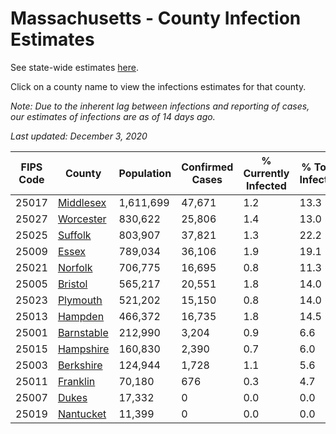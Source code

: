# Massachusetts - County Infection Estimates

See state-wide estimates [here](/infections/us-ma).

Click on a county name to view the infections estimates for that county.

*Note: Due to the inherent lag between infections and reporting of cases, our estimates of infections are as of 14 days ago.*

*Last updated: December 3, 2020*

|   FIPS Code |                   County |   Population |   Confirmed Cases |   % Currently Infected |   % Total Infected |
|-------------|--------------------------|--------------|-------------------|------------------------|--------------------|
|       25017 |   [Middlesex](middlesex) |    1,611,699 |            47,671 |                    1.2 |               13.3 |
|       25027 |   [Worcester](worcester) |      830,622 |            25,806 |                    1.4 |               13.0 |
|       25025 |       [Suffolk](suffolk) |      803,907 |            37,821 |                    1.3 |               22.2 |
|       25009 |           [Essex](essex) |      789,034 |            36,106 |                    1.9 |               19.1 |
|       25021 |       [Norfolk](norfolk) |      706,775 |            16,695 |                    0.8 |               11.3 |
|       25005 |       [Bristol](bristol) |      565,217 |            20,551 |                    1.8 |               14.0 |
|       25023 |     [Plymouth](plymouth) |      521,202 |            15,150 |                    0.8 |               14.0 |
|       25013 |       [Hampden](hampden) |      466,372 |            16,735 |                    1.8 |               14.5 |
|       25001 | [Barnstable](barnstable) |      212,990 |             3,204 |                    0.9 |                6.6 |
|       25015 |   [Hampshire](hampshire) |      160,830 |             2,390 |                    0.7 |                6.0 |
|       25003 |   [Berkshire](berkshire) |      124,944 |             1,728 |                    1.1 |                5.6 |
|       25011 |     [Franklin](franklin) |       70,180 |               676 |                    0.3 |                4.7 |
|       25007 |           [Dukes](dukes) |       17,332 |                 0 |                    0.0 |                0.0 |
|       25019 |   [Nantucket](nantucket) |       11,399 |                 0 |                    0.0 |                0.0 |